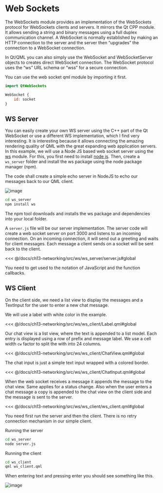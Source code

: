 # Web Sockets

The WebSockets module provides an implementation of the WebSockets protocol for WebSockets clients and servers. It mirrors the Qt CPP module. It allows sending a string and binary messages using a full duplex communication channel. A WebSocket is normally established by making an HTTP connection to the server and the server then “upgrades” the connection to a WebSocket connection.

In Qt/QML you can also simply use the WebSocket and WebSocketServer objects to creates direct WebSocket connection. The WebSocket protocol uses the “ws” URL schema or “wss” for a secure connection.

You can use the web socket qml module by importing it first.

```qml
import QtWebSockets

WebSocket {
    id: socket
}
```

## WS Server

You can easily create your own WS server using the C++ part of the Qt WebSocket or use a different WS implementation, which I find very interesting. It is interesting because it allows connecting the amazing rendering quality of QML with the great expanding web application servers. In this example, we will use a Node JS based web socket server using the [ws](https://npmjs.org/package/ws) module. For this, you first need to install [node js](http://nodejs.org/). Then, create a `ws_server` folder and install the ws package using the node package manager (npm).

The code shall create a simple echo server in NodeJS to echo our messages back to our QML client.

![image](../../ch13-networking/images/ws_client.png)

```sh
cd ws_server
npm install ws
```

The npm tool downloads and installs the ws package and dependencies into your local folder.

A `server.js` file will be our server implementation. The server code will create a web socket server on port 3000 and listens to an incoming connection. On an incoming connection, it will send out a greeting and waits for client messages. Each message a client sends on a socket will be sent back to the client.

<<< @/docs/ch13-networking/src/ws/ws_server/server.js#global

You need to get used to the notation of JavaScript and the function callbacks.

## WS Client

On the client side, we need a list view to display the messages and a TextInput for the user to enter a new chat message.

We will use a label with white color in the example.

<<< @/docs/ch13-networking/src/ws/ws_client/Label.qml#global

Our chat view is a list view, where the text is appended to a list model. Each entry is displayed using a row of prefix and message label. We use a cell width `cw` factor to split the with into 24 columns.

<<< @/docs/ch13-networking/src/ws/ws_client/ChatView.qml#global

The chat input is just a simple text input wrapped with a colored border.

<<< @/docs/ch13-networking/src/ws/ws_client/ChatInput.qml#global

When the web socket receives a message it appends the message to the chat view. Same applies for a status change. Also when the user enters a chat message a copy is appended to the chat view on the client side and the message is sent to the server.

<<< @/docs/ch13-networking/src/ws/ws_client/ws_client.qml#global

You need first run the server and then the client. There is no retry connection mechanism in our simple client.


Running the server

```sh
cd ws_server
node server.js
```

Running the client

```sh
cd ws_client
qml ws_client.qml
```

When entering text and pressing enter you should see something like this.



![image](../../ch13-networking/images/ws_client.png)

